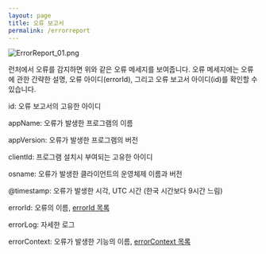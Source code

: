 ```yaml
---
layout: page
title: 오류 보고서
permalink: /errorreport
---
```


![ErrorReport_01.png]({{site.url}}/assets/ErrorReport_01.png)

런처에서 오류를 감지하면 위와 같은 오류 메세지를 보여줍니다. 오류 메세지에는 오류에 관한 간략한 설명, 오류 아이디(errorId), 그리고 오류 보고서 아이디(id)를 확인할 수 있습니다.

id: 오류 보고서의 고유한 아이디

appName: 오류가 발생한 프로그램의 이름

appVersion: 오류가 발생한 프로그램의 버전

clientId: 프로그램 설치시 부여되는 고유한 아이디

osname: 오류가 발생한 클라이언트의 운영체제 이름과 버전

@timestamp: 오류가 발생한 시각, UTC 시간 (한국 시간보다 9시간 느림)

errorId: 오류의 이름, [errorId 목록]({{site.url}}/manual_posts/error_ids)

errorLog: 자세한 로그

errorContext: 오류가 발생한 기능의 이름, [errorContext 목록]({{site.url}}/manual_posts/error_contexts)